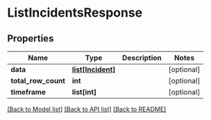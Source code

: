 # ListIncidentsResponse

## Properties
Name | Type | Description | Notes
------------ | ------------- | ------------- | -------------
**data** | [**list[Incident]**](Incident.md) |  | [optional] 
**total_row_count** | **int** |  | [optional] 
**timeframe** | **list[int]** |  | [optional] 

[[Back to Model list]](../README.md#documentation-for-models) [[Back to API list]](../README.md#documentation-for-api-endpoints) [[Back to README]](../README.md)


